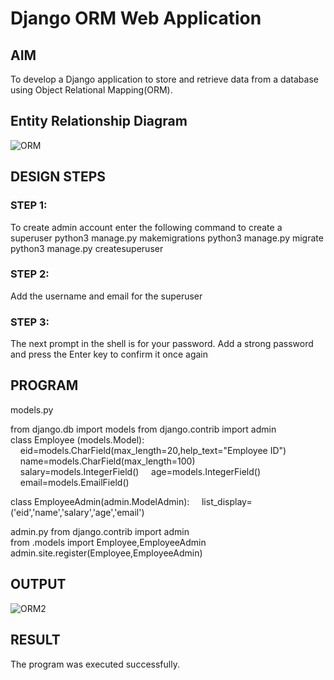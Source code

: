 # Django ORM Web Application

## AIM
To develop a Django application to store and retrieve data from a database using Object Relational Mapping(ORM).


## Entity Relationship Diagram
![ORM](https://user-images.githubusercontent.com/119643845/215052301-5027864c-bc02-4778-a629-6f0e7ddd03db.png)



## DESIGN STEPS

### STEP 1:
To create admin account enter the following command to create a superuser
python3 manage.py makemigrations python3 manage.py migrate python3 manage.py createsuperuser


### STEP 2:
Add the username and email for the superuser

### STEP 3:
The next prompt in the shell is for your password. Add a strong password and press the Enter key to confirm it once again

## PROGRAM
models.py

from django.db import models
from django.contrib import admin
class Employee (models.Model):
    eid=models.CharField(max_length=20,help_text="Employee ID")
    name=models.CharField(max_length=100)
    salary=models.IntegerField()
    age=models.IntegerField()
    email=models.EmailField()

class EmployeeAdmin(admin.ModelAdmin):
    list_display=('eid','name','salary','age','email')

admin.py
from django.contrib import admin
from .models import Employee,EmployeeAdmin
admin.site.register(Employee,EmployeeAdmin)

## OUTPUT
![ORM2](https://user-images.githubusercontent.com/119643845/215052678-7c01d592-b2e1-41ef-af22-e989e0ac71cd.png)


## RESULT
The program was executed successfully.
